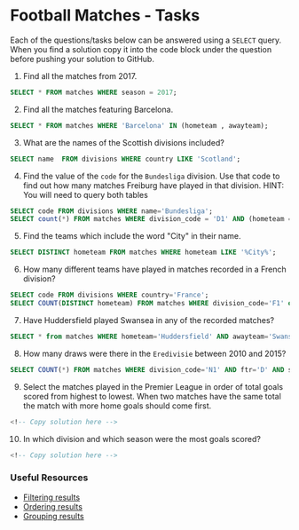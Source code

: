 # Football Matches - Tasks

Each of the questions/tasks below can be answered using a `SELECT` query. When you find a solution copy it into the code block under the question before pushing your solution to GitHub.

1) Find all the matches from 2017.

```sql
SELECT * FROM matches WHERE season = 2017;


```

2) Find all the matches featuring Barcelona.

```sql
SELECT * FROM matches WHERE 'Barcelona' IN (hometeam , awayteam);


```

3) What are the names of the Scottish divisions included?

```sql
SELECT name  FROM divisions WHERE country LIKE 'Scotland';


```

4) Find the value of the `code` for the `Bundesliga` division. Use that code to find out how many matches Freiburg have played in that division. HINT: You will need to query both tables

```sql
SELECT code FROM divisions WHERE name='Bundesliga';
SELECT count(*) FROM matches WHERE division_code = 'D1' AND (hometeam = 'Freiburg' OR awayteam = 'Freiburg')

```

5) Find the teams which include the word "City" in their name. 

```sql
SELECT DISTINCT hometeam FROM matches WHERE hometeam LIKE '%City%';


```

6) How many different teams have played in matches recorded in a French division?

```sql
SELECT code FROM divisions WHERE country='France';
SELECT COUNT(DISTINCT hometeam) FROM matches WHERE division_code='F1' or division_code='F2';


```

7) Have Huddersfield played Swansea in any of the recorded matches?

```sql
SELECT * from matches WHERE hometeam='Huddersfield' AND awayteam='Swansea' OR hometeam='Swansea' AND awayteam='Huddersfield';


```

8) How many draws were there in the `Eredivisie` between 2010 and 2015?

```sql
SELECT COUNT(*) FROM matches WHERE division_code='N1' AND ftr='D' AND season BETWEEN 2010 AND 2015;


```

9) Select the matches played in the Premier League in order of total goals scored from highest to lowest. When two matches have the same total the match with more home goals should come first.

```sql
<!-- Copy solution here -->


```

10) In which division and which season were the most goals scored?

```sql
<!-- Copy solution here -->


```

### Useful Resources

- [Filtering results](https://www.w3schools.com/sql/sql_where.asp)
- [Ordering results](https://www.w3schools.com/sql/sql_orderby.asp)
- [Grouping results](https://www.w3schools.com/sql/sql_groupby.asp)
